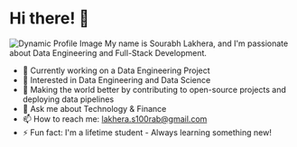 # Hi there! 👋
![Dynamic Profile Image](https://user-images.githubusercontent.com/18350557/176309783-0785949b-9127-417c-8b55-ab5a4333674e.gif)
My name is Sourabh Lakhera, and I'm passionate about Data Engineering and Full-Stack Development. 

- 🔭 Currently working on a Data Engineering Project
- 🌱 Interested in Data Engineering and Data Science
- 👯 Making the world better by contributing to open-source projects and deploying data pipelines
- 💬 Ask me about Technology & Finance
- 📫 How to reach me: [lakhera.s100rab@gmail.com](mailto:lakhera.s100rab@gmail.com)
- ⚡ Fun fact: I'm a lifetime student - Always learning something new!

